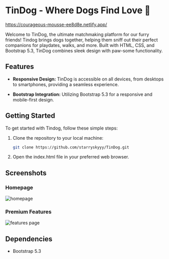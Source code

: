 ﻿# TinDog - Where Dogs Find Love 🐾
 
https://courageous-mousse-ee8d8e.netlify.app/

Welcome to TinDog, the ultimate matchmaking platform for our furry friends! Tindog brings dogs together, helping them sniff out their perfect companions for playdates, walks, and more. Built with HTML, CSS, and Bootstrap 5.3, TinDog combines sleek design with paw-some functionality.

## Features

- **Responsive Design:** TinDog is accessible on all devices, from desktops to smartphones, providing a seamless experience.

- **Bootstrap Integration:** Utilizing Bootstrap 5.3 for a responsive and mobile-first design.

## Getting Started

To get started with Tindog, follow these simple steps:

1. Clone the repository to your local machine:

   ```bash
   git clone https://github.com/starryskyyy/TinDog.git

2. Open the index.html file in your preferred web browser.

## Screenshots

### Homepage

![homepage](https://snipboard.io/nil06f.jpg)

### Premium Features

![features page](https://snipboard.io/Gpz9NT.jpg)

## Dependencies
- Bootstrap 5.3
